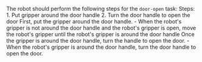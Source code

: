 The robot should perform the following steps for the `door-open` task:
    Steps:  1. Put gripper around the door handle  2. Turn the door handle to open the door
    First, put the gripper around the door handle.
    - When the robot's gripper is not around the door handle and the robot's gripper is open, move the robot's gripper until the robot's gripper is around the door handle
    Once the gripper is around the door handle, turn the handle to open the door.
    - When the robot's gripper is around the door handle, turn the door handle to open the door.